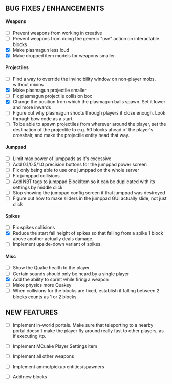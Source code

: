 ## BUG FIXES / ENHANCEMENTS

#### Weapons
- [ ] Prevent weapons from working in creative
- [ ] Prevent weapons from doing the generic "use" action on interactable blocks
- [x] Make plasmagun less loud
- [x] Make dropped item models for weapons smaller.

#### Projectiles
- [ ] Find a way to override the invincibility window on non-player mobs, without mixins
- [x] Make plasmagun projectile smaller
- [ ] Fix plasmagun projectile collision box
- [x] Change the position from which the plasmagun balls spawn. Set it lower and more inwards
- [ ] Figure out why plasmagun shoots through players if close enough. Look through bow code as a start.
- [ ] To be able to spawn projectiles from wherever around the player, set the destination of the projectile to e.g. 50 blocks ahead of the player's crosshair, and make the projectile entity head that way.

#### Jumppad
- [ ] Limit max power of jumppads as it's excessive
- [ ] Add 0.1/0.5/1.0 precision buttons for the jumppad power screen
- [ ] Fix only being able to use one jumppad on the whole server
- [ ] Fix jumppad collisions
- [ ] Add NBT tags to jumppad BlockItem so it can be duplicated with its settings by middle click
- [ ] Stop showing the jumppad config screen if that jumppad was destroyed
- [ ] Figure out how to make sliders in the jumppad GUI actually slide, not just click

#### Spikes
- [ ] Fix spikes collisions
- [x] Reduce the start fall height of spikes so that falling from a spike 1 block above another actually deals damage.
- [ ] Implement upside-down variant of spikes.

#### Misc
- [ ] Show the Quake health to the player
- [ ] Certain sounds should only be heard by a single player
- [x] Add the ability to sprint while firing a weapon
- [ ] Make physics more Quakey
- [ ] When collisions for the blocks are fixed, establish if falling between 2 blocks counts as 1 or 2 blocks.

## NEW FEATURES
- [ ] Implement in-world portals. Make sure that teleporting to a nearby portal doesn't make the player fly around really fast to other players, as if executing /tp.
- [ ] Implement MCuake Player Settings item
- [ ] Implement all other weapons
- [ ] Implement ammo/pickup entities/spawners
- [ ] Add new blocks

